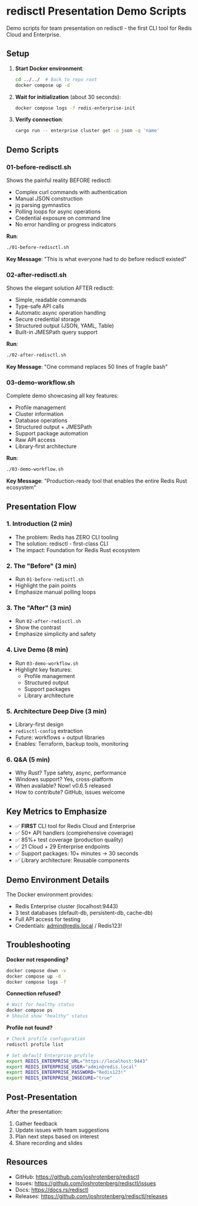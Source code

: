 # redisctl Presentation Demo Scripts

Demo scripts for team presentation on redisctl - the first CLI tool for Redis Cloud and Enterprise.

## Setup

1. **Start Docker environment**:
   ```bash
   cd ../../  # Back to repo root
   docker compose up -d
   ```

2. **Wait for initialization** (about 30 seconds):
   ```bash
   docker compose logs -f redis-enterprise-init
   ```

3. **Verify connection**:
   ```bash
   cargo run -- enterprise cluster get -o json -q 'name'
   ```

## Demo Scripts

### 01-before-redisctl.sh

Shows the painful reality BEFORE redisctl:
- Complex curl commands with authentication
- Manual JSON construction
- jq parsing gymnastics
- Polling loops for async operations
- Credential exposure on command line
- No error handling or progress indicators

**Run**:
```bash
./01-before-redisctl.sh
```

**Key Message**: "This is what everyone had to do before redisctl existed"

### 02-after-redisctl.sh

Shows the elegant solution AFTER redisctl:
- Simple, readable commands
- Type-safe API calls
- Automatic async operation handling
- Secure credential storage
- Structured output (JSON, YAML, Table)
- Built-in JMESPath query support

**Run**:
```bash
./02-after-redisctl.sh
```

**Key Message**: "One command replaces 50 lines of fragile bash"

### 03-demo-workflow.sh

Complete demo showcasing all key features:
- Profile management
- Cluster information
- Database operations
- Structured output + JMESPath
- Support package automation
- Raw API access
- Library-first architecture

**Run**:
```bash
./03-demo-workflow.sh
```

**Key Message**: "Production-ready tool that enables the entire Redis Rust ecosystem"

## Presentation Flow

### 1. Introduction (2 min)
- The problem: Redis has ZERO CLI tooling
- The solution: redisctl - first-class CLI
- The impact: Foundation for Redis Rust ecosystem

### 2. The "Before" (3 min)
- Run `01-before-redisctl.sh`
- Highlight the pain points
- Emphasize manual polling loops

### 3. The "After" (3 min)
- Run `02-after-redisctl.sh`
- Show the contrast
- Emphasize simplicity and safety

### 4. Live Demo (8 min)
- Run `03-demo-workflow.sh`
- Highlight key features:
  - Profile management
  - Structured output
  - Support packages
  - Library architecture

### 5. Architecture Deep Dive (3 min)
- Library-first design
- `redisctl-config` extraction
- Future: workflows + output libraries
- Enables: Terraform, backup tools, monitoring

### 6. Q&A (5 min)
- Why Rust? Type safety, async, performance
- Windows support? Yes, cross-platform
- When available? Now! v0.6.5 released
- How to contribute? GitHub, issues welcome

## Key Metrics to Emphasize

- ✅ **FIRST** CLI tool for Redis Cloud and Enterprise
- ✅ 50+ API handlers (comprehensive coverage)
- ✅ 85%+ test coverage (production quality)
- ✅ 21 Cloud + 29 Enterprise endpoints
- ✅ Support packages: 10+ minutes → 30 seconds
- ✅ Library architecture: Reusable components

## Demo Environment Details

The Docker environment provides:
- Redis Enterprise cluster (localhost:9443)
- 3 test databases (default-db, persistent-db, cache-db)
- Full API access for testing
- Credentials: admin@redis.local / Redis123!

## Troubleshooting

**Docker not responding?**
```bash
docker compose down -v
docker compose up -d
docker compose logs -f
```

**Connection refused?**
```bash
# Wait for healthy status
docker compose ps
# Should show "healthy" status
```

**Profile not found?**
```bash
# Check profile configuration
redisctl profile list

# Set default Enterprise profile
export REDIS_ENTERPRISE_URL="https://localhost:9443"
export REDIS_ENTERPRISE_USER="admin@redis.local"
export REDIS_ENTERPRISE_PASSWORD="Redis123!"
export REDIS_ENTERPRISE_INSECURE="true"
```

## Post-Presentation

After the presentation:
1. Gather feedback
2. Update issues with team suggestions
3. Plan next steps based on interest
4. Share recording and slides

## Resources

- GitHub: https://github.com/joshrotenberg/redisctl
- Issues: https://github.com/joshrotenberg/redisctl/issues
- Docs: https://docs.rs/redisctl
- Releases: https://github.com/joshrotenberg/redisctl/releases
